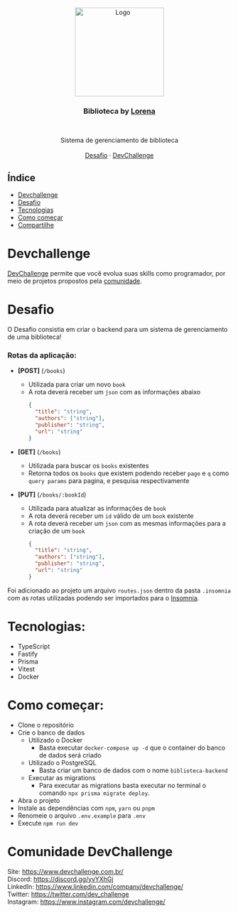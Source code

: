 <br />
<p align="center">
    <img src="https://i.pinimg.com/originals/dd/64/da/dd64da585bc57cb05e5fd4d8ce873f57.png" alt="Logo" width="200">

  <h3 align="center">Biblioteca by <a href="https://github.com/Lorenalgm">Lorena</a></h3>
 <br />
  <p align="center">
     Sistema de gerenciamento de biblioteca
       <br />
    <br />
    <a href="https://github.com/devchallenge-io/biblioteca-backend">Desafio</a>
    ·
    <a href="https://www.devchallenge.com.br/">DevChallenge</a>
  </p>
</p>

## Índice

* [Devchallenge](#devchallenge) 
* [Desafio](#desafio)
* [Tecnologias](#tecnologias)
* [Como começar](#como-começar)
* [Compartilhe](#compartilhe)

# Devchallenge
<a href="https://devchallenge.now.sh/"> DevChallenge</a> permite que você evolua suas skills como programador, por meio de projetos propostos pela <a href="https://discord.gg/yvYXhGj">comunidade</a>.

# Desafio
O Desafio consistia em criar o backend para um sistema de gerenciamento de uma biblioteca!

### Rotas da aplicação:

- **[POST]** (`/books`)
  - Utilizada para criar um novo `book`
  - A rota deverá receber um `json` com as informações abaixo
    ```json
    {
      "title": "string",
      "authors": ["string"],
      "publisher": "string",
      "url": "string"
    }
    ```

- **[GET]** (`/books`)
  - Utilizada para buscar os `books` existentes
  - Retorna todos os `books` que existem podendo receber `page` e `q` como `query params` para pagina, e pesquisa respectivamente

- **[PUT]** (`/books/:bookId`)
  - Utilizada para atualizar as informações de `book`
  - A rota deverá receber um `id` válido de um `book` existente
  - A rota deverá receber um `json` com as mesmas informações para a criação de um `book`
    ```json
    {
      "title": "string",
      "authors": ["string"],
      "publisher": "string",
      "url": "string"
    }
    ```

Foi adicionado ao projeto um arquivo `routes.json` dentro da pasta `.insomnia` com as rotas utilizadas podendo ser importados para o <a href="https://insomnia.rest/">Insomnia</a>.

# Tecnologias: 
- TypeScript
- Fastify
- Prisma
- Vitest
- Docker

# Como começar:
- Clone o repositório
- Crie o banco de dados
  - Utilizado o Docker
    - Basta executar `docker-compose up -d` que o container do banco de dados será criado
  - Utilizado o PostgreSQL
    - Basta criar um banco de dados com o nome `biblioteca-backend`
  - Executar as migrations
    - Para executar as migrations basta executar no terminal o comando `npx prisma migrate deploy`.
- Abra o projeto
- Instale as dependências com `npm`, `yarn` ou `pnpm`
- Renomeie o arquivo `.env.example` para `.env`
- Execute `npm run dev`


# Comunidade DevChallenge
Site: https://www.devchallenge.com.br/ <br>
Discord: https://discord.gg/yvYXhGj <br>
LinkedIn: https://www.linkedin.com/company/devchallenge/<br>
Twitter: https://twitter.com/dev_challenge<br>
Instagram: https://www.instagram.com/devchallenge/<br>

